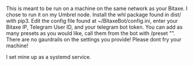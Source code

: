 This is meant to be run on a machine on the same network as your Bitaxe. I chose to run it on my Umbrel node.
Install the whl package found in dist/ with pip3.
Edit the config file found at ~/BitaxeBot/config.ini, enter your Bitaxe IP, Telegram User ID, and your telegram bot token.
You can add as many presets as you would like, call them from the bot with /preset "<num or string>".
There are no gaurdrails on the settings you provide!
Please dont fry your machine!

I set mine up as a systemd service.
